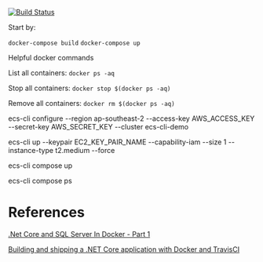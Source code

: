 [![Build Status](https://travis-ci.org/msepahvand/dotnetcore-docker.svg?branch=master)](https://travis-ci.org/msepahvand/dotnetcore-docker)

Start by:

`docker-compose build`
`docker-compose up`

Helpful docker commands

List all containers: `docker ps -aq`

Stop all containers: `docker stop $(docker ps -aq)`

Remove all containers: `docker rm $(docker ps -aq)`

ecs-cli configure --region ap-southeast-2 --access-key AWS_ACCESS_KEY --secret-key AWS_SECRET_KEY --cluster ecs-cli-demo

ecs-cli up --keypair EC2_KEY_PAIR_NAME --capability-iam --size 1 --instance-type t2.medium --force

ecs-cli compose up

ecs-cli compose ps

# References
[.Net Core and SQL Server In Docker - Part 1]

[Building and shipping a .NET Core application with Docker and TravisCI]


[.Net Core and SQL Server In Docker - Part 1]: <http://blog.kontena.io/dot-net-core-and-sql-server-in-docker/>

[Building and shipping a .NET Core application with Docker and TravisCI]: <https://dusted.codes/building-and-shipping-a-dotnet-core-application-with-docker-and-travisci>